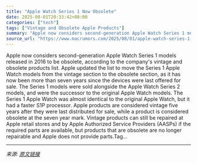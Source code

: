 ```yaml
---
title: "Apple Watch Series 1 Now Obsolete"
date: 2025-08-01T20:33:42+08:00
categories: ["tech"]
tags: ["Vintage and Obsolete Apple Products"]
summary: "Apple now considers second-generation Apple Watch Series 1 models released in 2016 to be obsolete, according to the company's vintage and obsolete products list. Apple updated the list to move the Ser"
source_url: "https://www.macrumors.com/2025/08/01/apple-watch-series-1-now-obsolete/"
---
```


Apple now considers second-generation Apple Watch Series 1 models released in 2016 to be obsolete, according to the company's vintage and obsolete products list. Apple updated the list to move the Series 1 Apple Watch models from the vintage section to the obsolete section, as it has now been more than seven years since the devices were last offered for sale. The Series 1 models were sold alongside the Apple Watch Series 2 models, and were the successor to the original Apple Watch models. The Series 1 Apple Watch was almost identical to the original Apple Watch, but it had a faster S1P processor. Apple products are considered vintage five years after they were last distributed for sale, while a product is considered obsolete at the seven year mark. Vintage products can still be repaired at Apple retail stores and by Apple Authorized Service Providers (AASPs) if the required parts are available, but products that are obsolete are no longer repairable and Apple does not provide parts.Tag...

---

*来源: [原文链接](https://www.macrumors.com/2025/08/01/apple-watch-series-1-now-obsolete/)*
